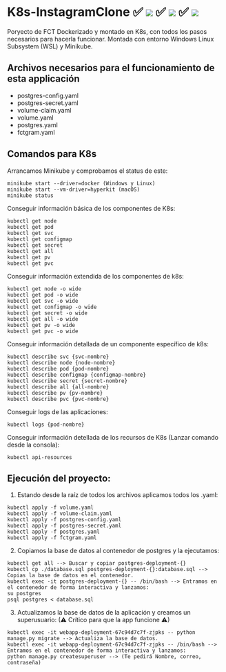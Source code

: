 # K8s-InstagramClone ✅ ![](https://progress-bar.dev/90/?title=Windows) ✅ ![](https://progress-bar.dev/90/?title=Linux) ✅ ![](https://progress-bar.dev/90/?title=macOS) 
Poryecto de FCT Dockerizado y montado en K8s, con todos los pasos necesarios para hacerla funcionar. Montada con entorno Windows Linux Subsystem (WSL) y Minikube. 

## Archivos necesarios para el funcionamiento de esta applicación

- postgres-config.yaml
- postgres-secret.yaml
- volume-claim.yaml
- volume.yaml
- postgres.yaml
- fctgram.yaml

## Comandos para K8s

Arrancamos Minikube y comprobamos el status de este:
```
minikube start --driver=docker (Windows y Linux)
minikube start --vm-driver=hyperkit (macOS)
minikube status
```
Conseguir información básica de los componentes de K8s:
```
kubectl get node
kubectl get pod
kubectl get svc
kubectl get configmap
kubectl get secret
kubectl get all
kubectl get pv
kubectl get pvc
```
Conseguir información extendida de los componentes de k8s:
```
kubectl get node -o wide
kubectl get pod -o wide
kubectl get svc -o wide
kubectl get configmap -o wide
kubectl get secret -o wide
kubectl get all -o wide
kubectl get pv -o wide
kubectl get pvc -o wide
```
Conseguir información detallada de un componente específico de k8s:
```
kubectl describe svc {svc-nombre}
kubectl describe node {node-nombre}
kubectl describe pod {pod-nombre}
kubectl describe configmap {configmap-nombre}
kubectl describe secret {secret-nombre}
kubectl describe all {all-nombre}
kubectl describe pv {pv-nombre}
kubectl describe pvc {pvc-nombre}
```
Conseguir logs de las aplicaciones:
```
kubectl logs {pod-nombre}
```
Conseguir información detellada de los recursos de K8s (Lanzar comando desde la consola):
```
kubectl api-resources
```

## Ejecución del proyecto:
1. Estando desde la raíz de todos los archivos aplicamos todos los .yaml:
```
kubectl apply -f volume.yaml
kubectl apply -f volume-claim.yaml
kubectl apply -f postgres-config.yaml
kubectl apply -f postgres-secret.yaml
kubectl apply -f postgres.yaml
kubectl apply -f fctgram.yaml
```
2. Copiamos la base de datos al contenedor de postgres y la ejecutamos:
```
kubectl get all --> Buscar y copiar postgres-deployment-{}
kubectl cp ./database.sql postgres-deployment-{}:database.sql --> Copias la base de datos en el contenedor.
kubectl exec -it postgres-deployment-{} -- /bin/bash --> Entramos en el contenedor de forma interactiva y lanzamos:
su postgres
psql postgres < database.sql
```
3. Actualizamos la base de datos de la aplicación y creamos un superusuario: (⚠ Crítico para que la app funcione ⚠)
```
kubectl exec -it webapp-deployment-67c94d7c7f-zjpks -- python manage.py migrate --> Actualiza la base de datos.
kubectl exec -it webapp-deployment-67c94d7c7f-zjpks -- /bin/bash --> Entramos en el contenedor de forma interactiva y lanzamos:
python manage.py createsuperuser --> (Te pedirá Nombre, correo, contraseña)
```
